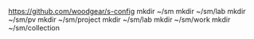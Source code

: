 https://github.com/woodgear/s-config
mkdir ~/sm
mkdir ~/sm/lab
mkdir ~/sm/pv
mkdir ~/sm/project
mkdir ~/sm/lab
mkdir ~/sm/work
mkdir ~/sm/collection
